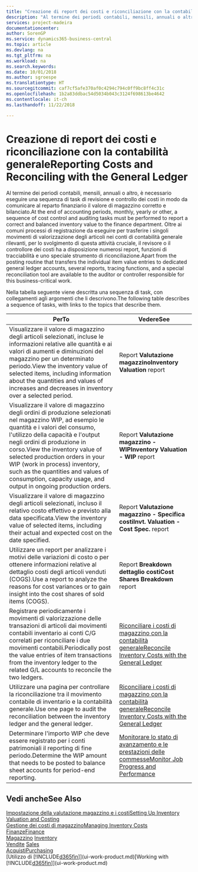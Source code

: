 ```yaml
---
title: "Creazione di report dei costi e riconciliazione con la contabilità generale | Microsoft Docs"
description: "Al termine dei periodi contabili, mensili, annuali o altro, è necessario eseguire una sequenza di task di revisione e controllo dei costi in modo da comunicare al reparto finanziario il valore di magazzino corretto e bilanciato. Oltre ai comuni processi di registrazione da eseguire per trasferire i singoli movimenti di valorizzazione degli articoli nei conti di contabilità generale rilevanti, per lo svolgimento di questa attività cruciale, il revisore o il controllore dei costi ha a disposizione numerosi report, funzioni di tracciabilità e uno speciale strumento di riconciliazione."
services: project-madeira
documentationcenter: 
author: SorenGP
ms.service: dynamics365-business-central
ms.topic: article
ms.devlang: na
ms.tgt_pltfrm: na
ms.workload: na
ms.search.keywords: 
ms.date: 10/01/2018
ms.author: sgroespe
ms.translationtype: HT
ms.sourcegitcommit: caf7cf5afe370af0c4294c794c0ff9bc8ff4c31c
ms.openlocfilehash: 1b2a83ddbac54d5034b043c3124f698613be4642
ms.contentlocale: it-ch
ms.lasthandoff: 11/22/2018

---
```

# <a name="reporting-costs-and-reconciling-with-the-general-ledger"></a><span data-ttu-id="4f611-104">Creazione di report dei costi e riconciliazione con la contabilità generale</span><span class="sxs-lookup"><span data-stu-id="4f611-104">Reporting Costs and Reconciling with the General Ledger</span></span>
<span data-ttu-id="4f611-105">Al termine dei periodi contabili, mensili, annuali o altro, è necessario eseguire una sequenza di task di revisione e controllo dei costi in modo da comunicare al reparto finanziario il valore di magazzino corretto e bilanciato.</span><span class="sxs-lookup"><span data-stu-id="4f611-105">At the end of accounting periods, monthly, yearly or other, a sequence of cost control and auditing tasks must be performed to report a correct and balanced inventory value to the finance department.</span></span> <span data-ttu-id="4f611-106">Oltre ai comuni processi di registrazione da eseguire per trasferire i singoli movimenti di valorizzazione degli articoli nei conti di contabilità generale rilevanti, per lo svolgimento di questa attività cruciale, il revisore o il controllore dei costi ha a disposizione numerosi report, funzioni di tracciabilità e uno speciale strumento di riconciliazione.</span><span class="sxs-lookup"><span data-stu-id="4f611-106">Apart from the posting routine that transfers the individual item value entries to dedicated general ledger accounts, several reports, tracing functions, and a special reconciliation tool are available to the auditor or controller responsible for this business-critical work.</span></span>  

 <span data-ttu-id="4f611-107">Nella tabella seguente viene descritta una sequenza di task, con collegamenti agli argomenti che li descrivono.</span><span class="sxs-lookup"><span data-stu-id="4f611-107">The following table describes a sequence of tasks, with links to the topics that describe them.</span></span>   

|<span data-ttu-id="4f611-108">**Per**</span><span class="sxs-lookup"><span data-stu-id="4f611-108">**To**</span></span>|<span data-ttu-id="4f611-109">**Vedere**</span><span class="sxs-lookup"><span data-stu-id="4f611-109">**See**</span></span>|  
|------------|-------------|  
|<span data-ttu-id="4f611-110">Visualizzare il valore di magazzino degli articoli selezionati, incluse le informazioni relative alle quantità e ai valori di aumenti e diminuzioni del magazzino per un determinato periodo.</span><span class="sxs-lookup"><span data-stu-id="4f611-110">View the inventory value of selected items, including information about the quantities and values of increases and decreases in inventory over a selected period.</span></span>|<span data-ttu-id="4f611-111">Report **Valutazione magazzino**</span><span class="sxs-lookup"><span data-stu-id="4f611-111">**Inventory Valuation** report</span></span>|  
|<span data-ttu-id="4f611-112">Visualizzare il valore di magazzino degli ordini di produzione selezionati nel magazzino WIP, ad esempio le quantità e i valori del consumo, l'utilizzo della capacità e l'output negli ordini di produzione in corso.</span><span class="sxs-lookup"><span data-stu-id="4f611-112">View the inventory value of selected production orders in your WIP (work in process) inventory, such as the quantities and values of consumption, capacity usage, and output in ongoing production orders.</span></span>|<span data-ttu-id="4f611-113">Report **Valutazione magazzino - WIP**</span><span class="sxs-lookup"><span data-stu-id="4f611-113">**Inventory Valuation - WIP** report</span></span>|  
|<span data-ttu-id="4f611-114">Visualizzare il valore di magazzino degli articoli selezionati, incluso il relativo costo effettivo e previsto alla data specificata.</span><span class="sxs-lookup"><span data-stu-id="4f611-114">View the inventory value of selected items, including their actual and expected cost on the date specified.</span></span>|<span data-ttu-id="4f611-115">Report **Valutazione magazzino - Specifica costi**</span><span class="sxs-lookup"><span data-stu-id="4f611-115">**Invt. Valuation - Cost Spec.** report</span></span>|  
|<span data-ttu-id="4f611-116">Utilizzare un report per analizzare i motivi delle variazioni di costo o per ottenere informazioni relative al dettaglio costi degli articoli venduti (COGS).</span><span class="sxs-lookup"><span data-stu-id="4f611-116">Use a report to analyze the reasons for cost variances or to gain insight into the cost shares of sold items (COGS).</span></span>|<span data-ttu-id="4f611-117">Report **Breakdown dettaglio costi**</span><span class="sxs-lookup"><span data-stu-id="4f611-117">**Cost Shares Breakdown** report</span></span>|  
|<span data-ttu-id="4f611-118">Registrare periodicamente i movimenti di valorizzazione delle transazioni di articoli dai movimenti contabili inventario ai conti C/G correlati per riconciliare i due movimenti contabili.</span><span class="sxs-lookup"><span data-stu-id="4f611-118">Periodically post the value entries of item transactions from the inventory ledger to the related G/L accounts to reconcile the two ledgers.</span></span>|[<span data-ttu-id="4f611-119">Riconciliare i costi di magazzino con la contabilità generale</span><span class="sxs-lookup"><span data-stu-id="4f611-119">Reconcile Inventory Costs with the General Ledger</span></span>](finance-how-to-post-inventory-costs-to-the-general-ledger.md)|  
|<span data-ttu-id="4f611-120">Utilizzare una pagina per controllare la riconciliazione tra il movimento contabile di inventario e la contabilità generale.</span><span class="sxs-lookup"><span data-stu-id="4f611-120">Use one page to audit the reconciliation between the inventory ledger and the general ledger.</span></span>|[<span data-ttu-id="4f611-121">Riconciliare i costi di magazzino con la contabilità generale</span><span class="sxs-lookup"><span data-stu-id="4f611-121">Reconcile Inventory Costs with the General Ledger</span></span>](finance-how-to-post-inventory-costs-to-the-general-ledger.md)|  
|<span data-ttu-id="4f611-122">Determinare l'importo WIP che deve essere registrato per i conti patrimoniali il reporting di fine periodo.</span><span class="sxs-lookup"><span data-stu-id="4f611-122">Determine the WIP amount that needs to be posted to balance sheet accounts for period-end reporting.</span></span>|[<span data-ttu-id="4f611-123">Monitorare lo stato di avanzamento e le prestazioni delle commesse</span><span class="sxs-lookup"><span data-stu-id="4f611-123">Monitor Job Progress and Performance</span></span>](projects-how-monitor-progress-performance.md)|

## <a name="see-also"></a><span data-ttu-id="4f611-124">Vedi anche</span><span class="sxs-lookup"><span data-stu-id="4f611-124">See Also</span></span>  
[<span data-ttu-id="4f611-125">Impostazione della valutazione magazzino e i costi</span><span class="sxs-lookup"><span data-stu-id="4f611-125">Setting Up Inventory Valuation and Costing</span></span>](finance-set-up-inventory-valuation-and-costing.md)  
[<span data-ttu-id="4f611-126">Gestione dei costi di magazzino</span><span class="sxs-lookup"><span data-stu-id="4f611-126">Managing Inventory Costs</span></span>](finance-manage-inventory-costs.md)  
[<span data-ttu-id="4f611-127">Finanze</span><span class="sxs-lookup"><span data-stu-id="4f611-127">Finance</span></span>](finance.md)  
<span data-ttu-id="4f611-128">[Magazzino](inventory-manage-inventory.md) </span><span class="sxs-lookup"><span data-stu-id="4f611-128">[Inventory](inventory-manage-inventory.md) </span></span>  
<span data-ttu-id="4f611-129">[Vendite](sales-manage-sales.md) </span><span class="sxs-lookup"><span data-stu-id="4f611-129">[Sales](sales-manage-sales.md) </span></span>  
[<span data-ttu-id="4f611-130">Acquisti</span><span class="sxs-lookup"><span data-stu-id="4f611-130">Purchasing</span></span>](purchasing-manage-purchasing.md)  
<span data-ttu-id="4f611-131">[Utilizzo di [!INCLUDE[d365fin](includes/d365fin_md.md)]](ui-work-product.md)</span><span class="sxs-lookup"><span data-stu-id="4f611-131">[Working with [!INCLUDE[d365fin](includes/d365fin_md.md)]](ui-work-product.md)</span></span>

